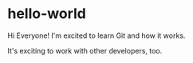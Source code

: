 # hello-world

Hi Everyone!
I'm excited to learn Git and how it works.

It's exciting to work with other developers, too.
